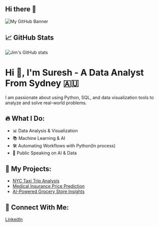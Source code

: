 ## Hi there 👋

<!--
**ghatanisuresh/ghatanisuresh** is a ✨ _special_ ✨ repository because its `README.md` (this file) appears on your GitHub profile.

Here are some ideas to get you started:

- 🔭 I’m currently working on ...
- 🌱 I’m currently learning ...
- 👯 I’m looking to collaborate on ...
- 🤔 I’m looking for help with ...
- 💬 Ask me about ...
- 📫 How to reach me: ...
- 😄 Pronouns: ...
- ⚡ Fun fact: ...
-->

![My GitHub Banner](https://github.com/JimNielsen/JimNielsen/blob/main/banner.png)

## 📈 GitHub Stats
![Jim's GitHub stats](https://github-readme-stats.vercel.app/api?username=JimNielsen&show_icons=true&theme=radical)


# Hi 👋, I'm Suresh - A Data Analyst From Sydney 🇦🇺

I am passionate about using Python, SQL, and data visualization tools to analyze and solve real-world problems.

## 🔥 What I Do:
- 📊 Data Analysis & Visualization
- 📚 Machine Learning & AI
- 🛠️ Automating Workflows with Python(In process)
- 🎤 Public Speaking on AI & Data

## 🚀 My Projects:
- [NYC Taxi Trip Analysis](https://github.com/JimNielsen/nyc-taxi-analysis)
- [Medical Insurance Price Prediction](https://github.com/JimNielsen/insurance-cost-analysis)
- [AI-Powered Grocery Store Insights](https://github.com/JimNielsen/grocery-data)

## 📢 Connect With Me:
[LinkedIn](https://www.linkedin.com/in/ghatanisuresh/)
